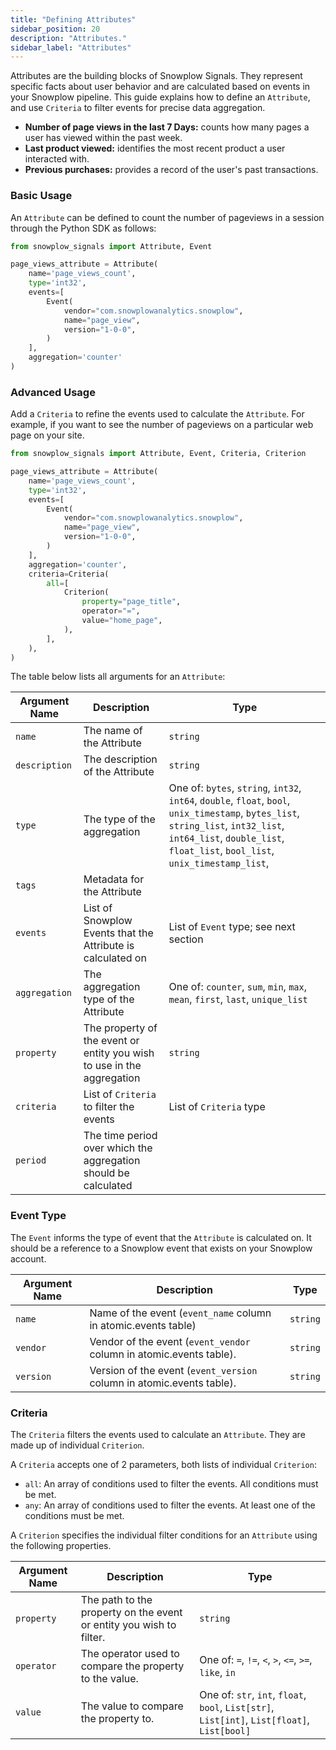```yaml
---
title: "Defining Attributes"
sidebar_position: 20
description: "Attributes."
sidebar_label: "Attributes"
---
```


Attributes are the building blocks of Snowplow Signals. They represent specific facts about user behavior and are calculated based on events in your Snowplow pipeline. This guide explains how to define an `Attribute`, and use `Criteria` to filter events for precise data aggregation.

- **Number of page views in the last 7 Days:** counts how many pages a user has viewed within the past week.
- **Last product viewed:** identifies the most recent product a user interacted with.
- **Previous purchases:** provides a record of the user's past transactions. 


### Basic Usage

An `Attribute` can be defined to count the number of pageviews in a session through the Python SDK as follows:

```python
from snowplow_signals import Attribute, Event

page_views_attribute = Attribute(
    name='page_views_count',
    type='int32',
    events=[
        Event(
            vendor="com.snowplowanalytics.snowplow",
            name="page_view",
            version="1-0-0",
        )
    ],
    aggregation='counter'
)

```

### Advanced Usage

Add a `Criteria` to refine the events used to calculate the `Attribute`. For example, if you want to see the number of pageviews on a particular web page on your site.


```python
from snowplow_signals import Attribute, Event, Criteria, Criterion

page_views_attribute = Attribute(
    name='page_views_count',
    type='int32',
    events=[
        Event(
            vendor="com.snowplowanalytics.snowplow",
            name="page_view",
            version="1-0-0",
        )
    ],
    aggregation='counter',
    criteria=Criteria(
        all=[
            Criterion(
                property="page_title",
                operator="=",
                value="home_page",
            ),
        ],
    ),
)

```

The table below lists all arguments for an `Attribute`:

| **Argument Name** | **Description** | **Type** |
| --- | --- | --- | 
| `name` | The name of the Attribute | `string` |
| `description` | The description of the Attribute | `string` |
| `type` | The type of the aggregation | One of: `bytes`, `string`, `int32`, `int64`, `double`, `float`, `bool`, `unix_timestamp`, `bytes_list`, `string_list`, `int32_list`, `int64_list`, `double_list`, `float_list`, `bool_list`, `unix_timestamp_list`,  |
| `tags` | Metadata for the Attribute | |
| `events` | List of Snowplow Events that the Attribute is calculated on | List of `Event` type; see next section |
| `aggregation` | The aggregation type of the Attribute  | One of:  `counter`, `sum`, `min`, `max`, `mean`, `first`, `last`, `unique_list` |
| `property` | The property of the event or entity you wish to use in the aggregation | `string` |
| `criteria` | List of `Criteria` to filter the events | List of `Criteria` type |
| `period` | The time period over which the aggregation should be calculated | |


### Event Type
The `Event` informs the type of event that the `Attribute` is calculated on. It should be a reference to a Snowplow event that exists on your Snowplow account.

| **Argument Name** | **Description** | **Type** |
| --- | --- | --- | 
| `name` | Name of the event (`event_name` column in atomic.events table) | `string` |
| `vendor` | Vendor of the event (`event_vendor` column in atomic.events table). | `string` |
| `version` | Version of the event (`event_version` column in atomic.events table). | `string` |

### Criteria 
The `Criteria` filters the events used to calculate an `Attribute`. They are made up of individual `Criterion`.

A `Criteria` accepts one of 2 parameters, both lists of individual `Criterion`:

- `all`: An array of conditions used to filter the events. All conditions must be met.
- `any`: An array of conditions used to filter the events. At least one of the conditions must be met.

A `Criterion` specifies the individual filter conditions for an `Attribute` using the following properties.

| **Argument Name** | **Description** | **Type** |
| --- | --- | --- | 
| `property` | The path to the property on the event or entity you wish to filter. | `string` |
| `operator` | The operator used to compare the property to the value. | One of: `=`, `!=`, `<`, `>`, `<=`, `>=`, `like`, `in` |
| `value` | The value to compare the property to. | One of:  `str`, `int`, `float`, `bool`, `List[str]`, `List[int]`, `List[float]`, `List[bool]` |


